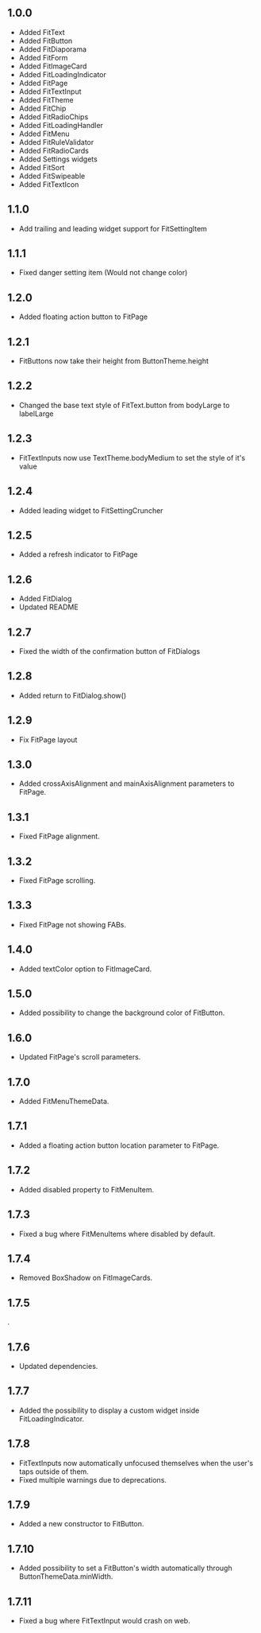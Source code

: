 ## 1.0.0
- Added FitText
- Added FitButton
- Added FitDiaporama
- Added FitForm
- Added FitImageCard
- Added FitLoadingIndicator
- Added FitPage
- Added FitTextInput
- Added FitTheme
- Added FitChip
- Added FitRadioChips
- Added FitLoadingHandler
- Added FitMenu
- Added FitRuleValidator
- Added FitRadioCards
- Added Settings widgets
- Added FitSort
- Added FitSwipeable
- Added FitTextIcon

## 1.1.0
- Add trailing and leading widget support for FitSettingItem

## 1.1.1
- Fixed danger setting item (Would not change color)

## 1.2.0
- Added floating action button to FitPage

## 1.2.1
- FitButtons now take their height from ButtonTheme.height

## 1.2.2
- Changed the base text style of FitText.button from bodyLarge to labelLarge

## 1.2.3
- FitTextInputs now use TextTheme.bodyMedium to set the style of it's value

## 1.2.4
- Added leading widget to FitSettingCruncher

## 1.2.5
- Added a refresh indicator to FitPage

## 1.2.6
- Added FitDialog
- Updated README

## 1.2.7
- Fixed the width of the confirmation button of FitDialogs

## 1.2.8
- Added return to FitDialog.show()

## 1.2.9
- Fix FitPage layout

## 1.3.0
- Added crossAxisAlignment and mainAxisAlignment parameters to FitPage.

## 1.3.1
- Fixed FitPage alignment.

## 1.3.2
- Fixed FitPage scrolling.

## 1.3.3
- Fixed FitPage not showing FABs.

## 1.4.0
- Added textColor option to FitImageCard.

## 1.5.0
- Added possibility to change the background color of FitButton.

## 1.6.0
- Updated FitPage's scroll parameters.

## 1.7.0
- Added FitMenuThemeData.

## 1.7.1
- Added a floating action button location parameter to FitPage.

## 1.7.2
- Added disabled property to FitMenuItem.

## 1.7.3
- Fixed a bug where FitMenuItems where disabled by default.

## 1.7.4
- Removed BoxShadow on FitImageCards.

## 1.7.5
.

## 1.7.6
- Updated dependencies.

## 1.7.7
- Added the possibility to display a custom widget inside FitLoadingIndicator.

## 1.7.8
- FitTextInputs now automatically unfocused themselves when the user's taps outside of them.
- Fixed multiple warnings due to deprecations.

## 1.7.9
- Added a new constructor to FitButton.

## 1.7.10
- Added possibility to set a FitButton's width automatically through ButtonThemeData.minWidth.

## 1.7.11
- Fixed a bug where FitTextInput would crash on web.
